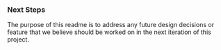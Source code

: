 ### Next Steps
The purpose of this readme is to address any future design decisions or feature that we believe should be worked on in the next iteration of this project.
